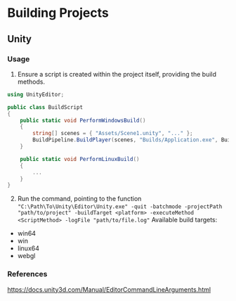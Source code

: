 # Building Projects

## Unity

### Usage
1. Ensure a script is created within the project itself, providing the build methods.

```cs
using UnityEditor;

public class BuildScript
{
    public static void PerformWindowsBuild()
    {
        string[] scenes = { "Assets/Scene1.unity", "..." };
        BuildPipeline.BuildPlayer(scenes, "Builds/Application.exe", BuildTarget.<target_platform>, BuildOptions.None);
    }

    public static void PerformLinuxBuild()
    {
        ...
    }
}
```

2. Run the command, pointing to the function
`"C:\Path\To\Unity\Editor\Unity.exe" -quit -batchmode -projectPath "path/to/project" -buildTarget <platform> -executeMethod <ScriptMethod> -logFile "path/to/file.log"`
Available build targets:
- win64
- win
- linux64
- webgl

### References
https://docs.unity3d.com/Manual/EditorCommandLineArguments.html
